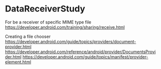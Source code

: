 # DataReceiverStudy

For be a receiver of specific MIME type file
https://developer.android.com/training/sharing/receive.html

Creating a file chooser
https://developer.android.com/guide/topics/providers/document-provider.html
https://developer.android.com/reference/android/provider/DocumentsProvider.html
https://developer.android.com/guide/topics/manifest/provider-element.html

